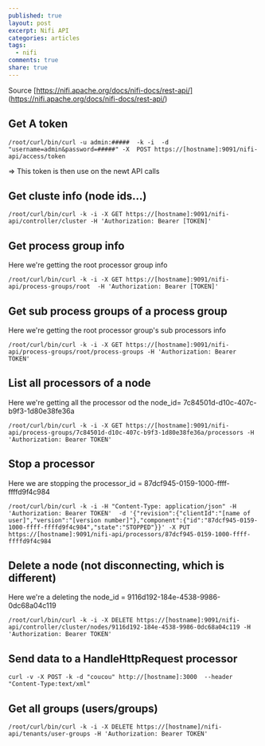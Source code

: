 ```yaml
---
published: true
layout: post
excerpt: Nifi API
categories: articles
tags:
  - nifi
comments: true
share: true
---
```

Source [https://nifi.apache.org/docs/nifi-docs/rest-api/] (https://nifi.apache.org/docs/nifi-docs/rest-api/)
 

## Get A token 
```shell
/root/curl/bin/curl -u admin:#####  -k -i  -d "username=admin&password=#####" -X  POST https://[hostname]:9091/nifi-api/access/token 
```
=> This token is then use on the newt API calls

## Get cluste info (node ids...) 
```shell
/root/curl/bin/curl -k -i -X GET https://[hostname]:9091/nifi-api/controller/cluster -H 'Authorization: Bearer [TOKEN]'
```

## Get process group info 
Here we're getting the root processor group info
```shell
/root/curl/bin/curl -k -i -X GET https://[hostname]:9091/nifi-api/process-groups/root  -H 'Authorization: Bearer [TOKEN]'
```

## Get sub process groups of a process group 
Here we're getting the root processor group's sub processors info
```shell
/root/curl/bin/curl -k -i -X GET https://[hostname]:9091/nifi-api/process-groups/root/process-groups -H 'Authorization: Bearer TOKEN'
``` 

## List all processors of a node 
Here we're getting all the processor od the node_id= 7c84501d-d10c-407c-b9f3-1d80e38fe36a
```shell
/root/curl/bin/curl -k -i -X GET https://[hostname]:9091/nifi-api/process-groups/7c84501d-d10c-407c-b9f3-1d80e38fe36a/processors -H 'Authorization: Bearer TOKEN'
```

## Stop a processor 
Here we are stopping the processor_id = 87dcf945-0159-1000-ffff-ffffd9f4c984
```shell
/root/curl/bin/curl -k -i -H "Content-Type: application/json" -H 'Authorization: Bearer TOKEN'  -d '{"revision":{"clientId":"[name of user]","version":"[version number]"},"component":{"id":"87dcf945-0159-1000-ffff-ffffd9f4c984","state":"STOPPED"}}' -X PUT https://[hostname]:9091/nifi-api/processors/87dcf945-0159-1000-ffff-ffffd9f4c984
```

## Delete a node (not disconnecting, which is different)
Here we're a deleting the node_id = 9116d192-184e-4538-9986-0dc68a04c119
```shell
/root/curl/bin/curl -k -i -X DELETE https://[hostname]:9091/nifi-api/controller/cluster/nodes/9116d192-184e-4538-9986-0dc68a04c119 -H 'Authorization: Bearer TOKEN'
```

## Send data to a HandleHttpRequest processor
```shell
curl -v -X POST -k -d "coucou" http://[hostname]:3000  --header "Content-Type:text/xml"
```

## Get all groups (users/groups)
```shell
/root/curl/bin/curl -k -i -X DELETE https://[hostname]/nifi-api/tenants/user-groups -H 'Authorization: Bearer TOKEN'
```